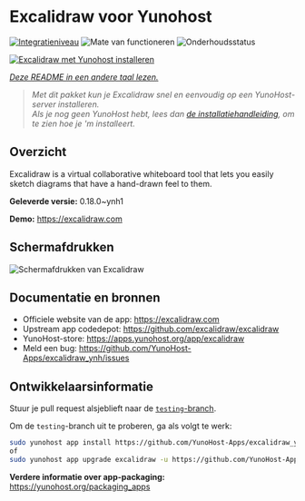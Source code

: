 <!--
NB: Deze README is automatisch gegenereerd door <https://github.com/YunoHost/apps/tree/master/tools/readme_generator>
Hij mag NIET handmatig aangepast worden.
-->

# Excalidraw voor Yunohost

[![Integratieniveau](https://apps.yunohost.org/badge/integration/excalidraw)](https://ci-apps.yunohost.org/ci/apps/excalidraw/)
![Mate van functioneren](https://apps.yunohost.org/badge/state/excalidraw)
![Onderhoudsstatus](https://apps.yunohost.org/badge/maintained/excalidraw)

[![Excalidraw met Yunohost installeren](https://install-app.yunohost.org/install-with-yunohost.svg)](https://install-app.yunohost.org/?app=excalidraw)

*[Deze README in een andere taal lezen.](./ALL_README.md)*

> *Met dit pakket kun je Excalidraw snel en eenvoudig op een YunoHost-server installeren.*  
> *Als je nog geen YunoHost hebt, lees dan [de installatiehandleiding](https://yunohost.org/install), om te zien hoe je 'm installeert.*

## Overzicht

Excalidraw is a virtual collaborative whiteboard tool that lets you easily sketch diagrams that have a hand-drawn feel to them.


**Geleverde versie:** 0.18.0~ynh1

**Demo:** <https://excalidraw.com>

## Schermafdrukken

![Schermafdrukken van Excalidraw](./doc/screenshots/screenshot.png)

## Documentatie en bronnen

- Officiele website van de app: <https://excalidraw.com>
- Upstream app codedepot: <https://github.com/excalidraw/excalidraw>
- YunoHost-store: <https://apps.yunohost.org/app/excalidraw>
- Meld een bug: <https://github.com/YunoHost-Apps/excalidraw_ynh/issues>

## Ontwikkelaarsinformatie

Stuur je pull request alsjeblieft naar de [`testing`-branch](https://github.com/YunoHost-Apps/excalidraw_ynh/tree/testing).

Om de `testing`-branch uit te proberen, ga als volgt te werk:

```bash
sudo yunohost app install https://github.com/YunoHost-Apps/excalidraw_ynh/tree/testing --debug
of
sudo yunohost app upgrade excalidraw -u https://github.com/YunoHost-Apps/excalidraw_ynh/tree/testing --debug
```

**Verdere informatie over app-packaging:** <https://yunohost.org/packaging_apps>
